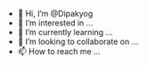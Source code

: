 - 👋 Hi, I’m @Dipakyog
- 👀 I’m interested in ...
- 🌱 I’m currently learning ...
- 💞️ I’m looking to collaborate on ...
- 📫 How to reach me ...

<!---
Dipakyog/Dipakyog is a ✨ special ✨ repository because its `README.md` (this file) appears on your GitHub profile.
You can click the Preview link to take a look at your changes.
--->
